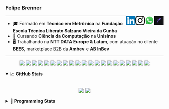 <h3>Felipe Brenner</h3>

<a href="https://app.rocketseat.com.br/me/felipebrenner" target="_blank" rel="nofollow"><img align="right" width="30rem" src="./assets/rocketseat-black.png" alt="Rocketseat: @felipebrenner"/></a>
<a href="https://api.whatsapp.com/send?phone=5551995585968" target="_blank" rel="nofollow"><img align="right" width="30rem" src="./assets/whatsapp.png" alt="Whatsapp: +55 51995585968"/></a>
<a href="https://www.instagram.com/felipeobrenner/" target="_blank" rel="nofollow"><img align="right" width="30rem" src="./assets/instagram.png" alt="Instagram: @felipeobrenner"/></a>
<a href="https://www.linkedin.com/in/felipe-de-oliveira-brenner/" target="_blank" rel="nofollow"><img align="right" width="30rem" src="./assets/linkedin.png" alt="LinkedIn: @felipe-de-oliveira-brenner"/></a>

---

- 🎓 Formado em **Técnico em Eletrônica** na **Fundação Escola Técnica Liberato Salzano Vieira da Cunha**
- 📓 Cursando **Ciência da Computação** na **Unisinos**
- 🖥️ Trabalhando na **NTT DATA Europe & Latam**, com atuação no cliente **BEES**, marketplace B2B da **Ambev** e **AB InBev**

---

<p align='center'>
  <img width="35rem" src="https://cdn.jsdelivr.net/gh/devicons/devicon/icons/react/react-original.svg" />
  <img width="35rem" src="https://cdn.jsdelivr.net/gh/devicons/devicon/icons/javascript/javascript-plain.svg" />
  <img width="35rem" src="https://cdn.jsdelivr.net/gh/devicons/devicon/icons/typescript/typescript-plain.svg" />
  <img width="35rem" src="https://cdn.jsdelivr.net/gh/devicons/devicon/icons/redux/redux-original.svg" />
  <img width="35rem" src="https://cdn.jsdelivr.net/gh/devicons/devicon/icons/jest/jest-plain.svg" />
  <img width="35rem" src="https://cdn.jsdelivr.net/gh/devicons/devicon/icons/storybook/storybook-original.svg" />
  <img width="35rem" src="https://cdn.jsdelivr.net/gh/devicons/devicon/icons/sass/sass-original.svg" />
  <img width="35rem" src="https://cdn.jsdelivr.net/gh/devicons/devicon/icons/materialui/materialui-plain.svg" />
  <img width="35rem" src="https://cdn.jsdelivr.net/gh/devicons/devicon/icons/css3/css3-plain.svg" />
  <img width="35rem" src="https://cdn.jsdelivr.net/gh/devicons/devicon/icons/html5/html5-plain.svg" />
  <img width="35rem" src="https://cdn.jsdelivr.net/gh/devicons/devicon/icons/docker/docker-plain.svg" />
  <img width="35rem" src="https://cdn.jsdelivr.net/gh/devicons/devicon/icons/azure/azure-original.svg" />
  <img width="35rem" src="https://cdn.jsdelivr.net/gh/devicons/devicon/icons/vscode/vscode-original.svg" />
  <img width="35rem" src="https://cdn.jsdelivr.net/gh/devicons/devicon/icons/git/git-original.svg" />
  <img width="35rem" src="https://cdn.jsdelivr.net/gh/devicons/devicon/icons/yarn/yarn-original.svg" />
  <img width="35rem" src="https://cdn.jsdelivr.net/gh/devicons/devicon/icons/npm/npm-original-wordmark.svg" />
  <img width="35rem" src="https://cdn.jsdelivr.net/gh/devicons/devicon/icons/nextjs/nextjs-line.svg" />
  <img width="35rem" src="https://cdn.jsdelivr.net/gh/devicons/devicon/icons/microsoftsqlserver/microsoftsqlserver-plain.svg" />
  <img width="35rem" src="https://cdn.jsdelivr.net/gh/devicons/devicon/icons/oracle/oracle-original.svg" />
  <img width="35rem" src="https://cdn.jsdelivr.net/gh/devicons/devicon/icons/linux/linux-plain.svg" />
  <img width="35rem" src="https://cdn.jsdelivr.net/gh/devicons/devicon/icons/ubuntu/ubuntu-plain.svg" />
</p>

<details open>
  <summary>📈 <b>GitHub Stats</b></summary>
  <br>
  <p align="center">
  <img src="https://github-readme-stats.vercel.app/api?username=felipebrenner&show_icons=true&theme=dark"/>
  <img src="https://github-readme-stats.vercel.app/api/top-langs/?username=felipebrenner&layout=compact&theme=dark">
  </p>

</details>

<details>
  <summary>🤖 <b>Programming Stats</b></summary>
  <br/>

  <!--START_SECTION:waka-->
![Code Time](http://img.shields.io/badge/Code%20Time-1%2C501%20hrs%2044%20mins-blue)

**🐱 My GitHub Data** 

> 🏆 297 Contributions in the Year 2022
 > 
> 📦 269.8 kB Used in GitHub's Storage 
 > 
> 🚫 Not Opted to Hire
 > 
> 📜 25 Public Repositories 
 > 
> 🔑 2 Private Repositories  
 > 
**I'm an Early 🐤** 

```text
🌞 Morning    60 commits     █████░░░░░░░░░░░░░░░░░░░░   20.41% 
🌆 Daytime    133 commits    ███████████░░░░░░░░░░░░░░   45.24% 
🌃 Evening    97 commits     ████████░░░░░░░░░░░░░░░░░   32.99% 
🌙 Night      4 commits      ░░░░░░░░░░░░░░░░░░░░░░░░░   1.36%

```
📅 **I'm Most Productive on Wednesday** 

```text
Monday       55 commits     ████░░░░░░░░░░░░░░░░░░░░░   18.71% 
Tuesday      42 commits     ███░░░░░░░░░░░░░░░░░░░░░░   14.29% 
Wednesday    58 commits     █████░░░░░░░░░░░░░░░░░░░░   19.73% 
Thursday     43 commits     ███░░░░░░░░░░░░░░░░░░░░░░   14.63% 
Friday       54 commits     ████░░░░░░░░░░░░░░░░░░░░░   18.37% 
Saturday     29 commits     ██░░░░░░░░░░░░░░░░░░░░░░░   9.86% 
Sunday       13 commits     █░░░░░░░░░░░░░░░░░░░░░░░░   4.42%

```


📊 **This Week I Spent My Time On** 

```text
💬 Programming Languages: 
TypeScript               10 hrs 2 mins       ███████████░░░░░░░░░░░░░░   44.68% 
C++                      5 hrs 59 mins       ██████░░░░░░░░░░░░░░░░░░░   26.7% 
Other                    1 hr 40 mins        █░░░░░░░░░░░░░░░░░░░░░░░░   7.46% 
Bash                     1 hr 11 mins        █░░░░░░░░░░░░░░░░░░░░░░░░   5.33% 
JSON                     1 hr 7 mins         █░░░░░░░░░░░░░░░░░░░░░░░░   5.02%

🔥 Editors: 
VS Code                  22 hrs 28 mins      █████████████████████████   100.0%

🐱‍💻 Projects: 
2022-2-Computacao-Grafica8 hrs 13 mins       █████████░░░░░░░░░░░░░░░░   36.63% 
nfa-campaigns            6 hrs 58 mins       ███████░░░░░░░░░░░░░░░░░░   31.01% 
nfa-joker                2 hrs 17 mins       ██░░░░░░░░░░░░░░░░░░░░░░░   10.16% 
nfa-algo-selling         1 hr 22 mins        █░░░░░░░░░░░░░░░░░░░░░░░░   6.13% 
nfa-checkout             29 mins             ░░░░░░░░░░░░░░░░░░░░░░░░░   2.2%

💻 Operating System: 
Mac                      13 hrs 20 mins      ██████████████░░░░░░░░░░░   59.37% 
Linux                    9 hrs 7 mins        ██████████░░░░░░░░░░░░░░░   40.63%

```

**I Mostly Code in TypeScript** 

```text
TypeScript               11 repos            █████████░░░░░░░░░░░░░░░░   36.67% 
Java                     3 repos             ██░░░░░░░░░░░░░░░░░░░░░░░   10.0% 
JavaScript               3 repos             ██░░░░░░░░░░░░░░░░░░░░░░░   10.0% 
CSS                      2 repos             █░░░░░░░░░░░░░░░░░░░░░░░░   6.67% 
C                        2 repos             █░░░░░░░░░░░░░░░░░░░░░░░░   6.67%

```



 Last Updated on 20/11/2022 03:21:51 UTC
<!--END_SECTION:waka-->
</details>

